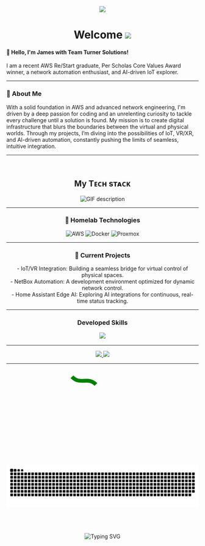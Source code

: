 <p align="center">
<a href="https://github.com/DenverCoder1/readme-typing-svg">
<img src="https://readme-typing-svg.herokuapp.com?color=E22FE4&width=380&height=28&lines=Hi👋+I'm+James+Turner;An+AWS+Solutions+Architect...&center=true"></a>
</p>
<h1 align="center">Welcome <img src="https://media.giphy.com/media/hvRJCLFzcasrR4ia7z/giphy.gif" width="40"></h1>

#### 👋 Hello, I'm James with Team Turner Solutions!
I am a recent AWS Re/Start graduate, Per Scholas Core Values Award winner, a network automation enthusiast, and AI-driven IoT explorer.

---

### 🌟 About Me
With a solid foundation in AWS and advanced network engineering, I'm driven by a deep passion for coding and an unrelenting curiosity to tackle every challenge until a solution is found. My mission is to create digital infrastructure that blurs the boundaries between the virtual and physical worlds. Through my projects, I’m diving into the possibilities of IoT, VR/XR, and AI-driven automation, constantly pushing the limits of seamless, intuitive integration.

---
</br>
<h2 align="center">My Tᴇᴄʜ sᴛᴀᴄᴋ</h2> 
<div align="center">
  <picture>
    <source media="(prefers-color-scheme: dark)" srcset="./Skills_Animation_Dark.gif">
    <img alt="GIF description" src="./Skills_Animation_White.gif">
  </picture>
</div>

---

<h3 align="center">🔧 Homelab Technologies</h3>
<p align="center">
  <img src="https://img.shields.io/badge/AWS-%23FF9900.svg?style=flat&logo=amazon-aws&logoColor=white" alt="AWS" />
  <img src="https://img.shields.io/badge/Docker-%232496ED.svg?style=flat&logo=docker&logoColor=white" alt="Docker" />
  <img src="https://img.shields.io/badge/Proxmox-%23E57000.svg?style=flat&logo=proxmox&logoColor=white" alt="Proxmox" />
</p>

---

<h3 align="center">🚀 Current Projects</h3>
<p align="center">
- IoT/VR Integration: Building a seamless bridge for virtual control of physical spaces.<br/>
- NetBox Automation: A development environment optimized for dynamic network control.<br/>
- Home Assistant Edge AI: Exploring AI integrations for continuous, real-time status tracking.<br/>
</p>

---
<h3 align="center">Developed Skills</h3>
<p align="center">
<img src="https://skillicons.dev/icons?i=java,php,dart,python,kotlin,bash,md,html,css,js,mysql,postgres,laravel,vue,pinia,gradle,flutter,tailwind,alpinejs,git,github,firebase,heroku,androidstudio,vscode,vim,idea,ai,ps,linux&perline=15" />
</p>

---

<div align="center">  
<a href="https://github.com/teamturnersolutions">
<img src="https://img.shields.io/badge/GitHub-181717.svg?style=for-the-badge&logo=GitHub&logoColor=white">
</a>
<a href="https://linkedin.com/in/teamturnersolutions">
<img src="https://img.shields.io/badge/LinkedIn-0A66C2.svg?style=for-the-badge&logo=LinkedIn&logoColor=white">
</a>  
  

---


    

<svg xmlns="http://www.w3.org/2000/svg" viewBox="0 0 100 100" width="200" height="200">
  <path id="snake" d="M10,10 C 20,20, 30,10, 40,20" fill="transparent" stroke="green" stroke-width="5">
    <animate
      attributeName="d"
      values="M10,10 C 20,20, 30,10, 40,20;
              M10,10 C 25,30, 35,5, 50,20;
              M10,10 C 20,20, 30,10, 40,20"
      dur="2s"
      repeatCount="indefinite" />
  </path>
</svg>

<br><br>
<img src="snake.svg" style="background:#161b22;">
<br><br><br><br>


<p align="center">
<img src="https://readme-typing-svg.demolab.com?font=Fira+Code&weight=600&pause=1000&color=BA48B9&background=38B965&center=true&vCenter=true&width=435&lines=Team+Turner+Solutions" alt="Typing SVG" /></a>
</p>
